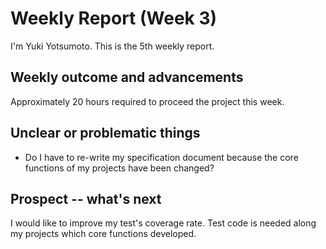 # Weekly Report (Week 3)  
I'm Yuki Yotsumoto. This is the 5th weekly report.  

## Weekly outcome and advancements   
Approximately 20 hours required to proceed the project this week.  

## Unclear or problematic things  
- Do I have to re-write my specification document because the core functions of my projects have been changed?  

## Prospect -- what's next  
I would like to improve my test's coverage rate. Test code is needed along my projects which core functions developed.  